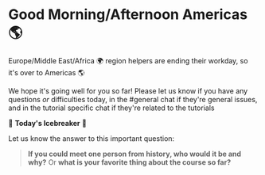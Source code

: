 # Good Morning/Afternoon Americas :earth_americas:

Europe/Middle East/Africa :earth_africa: region helpers are ending their workday, so it's over to Americas :earth_americas:

We hope it's going well for you so far! Please let us know if you have any questions *or* difficulties today, in the #general chat if they're general issues, and in the tutorial specific chat if they're related to the tutorials

:ice_cube: **Today's Icebreaker** :ice_cube:

Let us know the answer to this important question:

> **If you could meet one person from history, who would it be and why?** Or **what is your favorite thing about the course so far?**
